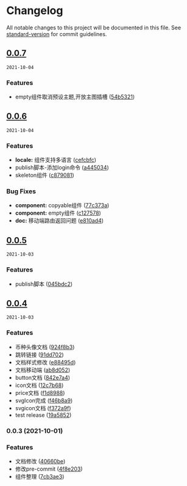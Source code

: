 # Changelog

All notable changes to this project will be documented in this file. See [standard-version](https://github.com/conventional-changelog/standard-version) for commit guidelines.

## [0.0.7](https://github.com/qqjay2017/minerui/compare/v0.0.6...v0.0.7)
`2021-10-04`


### Features

* empty组件取消预设主题,开放主图插槽 ([54b5321](https://github.com/qqjay2017/minerui/commit/54b5321b834e35f7ae2f842482d7755d0f312d6c))

## [0.0.6](https://github.com/qqjay2017/minerui/compare/v0.0.5...v0.0.6)
`2021-10-04`


### Features

* **locale:** 组件支持多语言 ([cefcbfc](https://github.com/qqjay2017/minerui/commit/cefcbfc8579772a1e7303aaa9a68ac9bcecb6e18))
* publish脚本-添加login命令 ([a445034](https://github.com/qqjay2017/minerui/commit/a4450345903feb84ce8cc5e853349c4e55414e25))
* skeleton组件 ([c879081](https://github.com/qqjay2017/minerui/commit/c8790812857aa731ae8b7cb9ab337f31f805049e))


### Bug Fixes

* **component:** copyable组件 ([77c373a](https://github.com/qqjay2017/minerui/commit/77c373acdbfe14430963084d592130f6ef9f69ed))
* **component:** empty组件 ([c127578](https://github.com/qqjay2017/minerui/commit/c127578ba348636c603637945e475197b0333954))
* **doc:** 移动端路由返回问题 ([e810ad4](https://github.com/qqjay2017/minerui/commit/e810ad4236016d2e5248b3bf7d3d854975f2ebed))

## [0.0.5](https://github.com/qqjay2017/minerui/compare/v0.0.4...v0.0.5)
`2021-10-03`


### Features

* publish脚本 ([045bdc2](https://github.com/qqjay2017/minerui/commit/045bdc2f4a5430bf47ffa7b3a1766871ad3f338a))

## [0.0.4](https://github.com/qqjay2017/minerui/compare/v0.0.3...v0.0.4)
`2021-10-03`


### Features

* 币种头像文档 ([924f8b3](https://github.com/qqjay2017/minerui/commit/924f8b3d77782abaa1bff420cacbf88ec9c1d3ed))
* 跳转链接 ([91dd702](https://github.com/qqjay2017/minerui/commit/91dd702db33a0136680ac2dd5c5281d7832edf13))
* 文档样式修改 ([e88495d](https://github.com/qqjay2017/minerui/commit/e88495da405bf469734de4584cd06d798453c876))
* 文档移动端 ([ab8d052](https://github.com/qqjay2017/minerui/commit/ab8d052cda6dcb6fe38772858b50449c6525891c))
* button文档 ([842e7a4](https://github.com/qqjay2017/minerui/commit/842e7a4930a0664452c5ca0b226f78ac111537cf))
* icon文档 ([12c7b68](https://github.com/qqjay2017/minerui/commit/12c7b681d7f958dd42043e1551217beb2f5d4550))
* price文档 ([f1d8988](https://github.com/qqjay2017/minerui/commit/f1d898803fb32ac7e633ab1c442e8c054beab869))
* svgIcon完成 ([f46b8a9](https://github.com/qqjay2017/minerui/commit/f46b8a9d7808db51eb4000a8af8d22aceeb82f30))
* svgicon文档 ([f372a9f](https://github.com/qqjay2017/minerui/commit/f372a9fd5d3e3b48deaa224a94cd7e726332c3b5))
* test release ([19a5852](https://github.com/qqjay2017/minerui/commit/19a5852838386554dfb33368abbade1da2a4a8b3))

### 0.0.3 (2021-10-01)


### Features

* 文档修改 ([40660be](https://github.com/qqjay2017/minerui/commit/40660bed69b92f38122885760450a182aeac8f62))
* 修改pre-commit ([4f8e203](https://github.com/qqjay2017/minerui/commit/4f8e2036525578e6536aff20f94a7df4375eb1e8))
* 组件整理 ([7cb3ae3](https://github.com/qqjay2017/minerui/commit/7cb3ae309413c7ae1c800c3d9067265b9fdf5c39))
